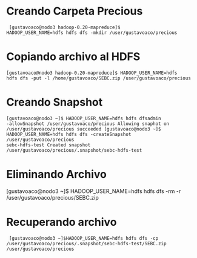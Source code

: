 
# Creando Carpeta Precious
<code> [gustavoaco@nodo3 hadoop-0.20-mapreduce]$ HADOOP_USER_NAME=hdfs hdfs dfs -mkdir /user/gustavoaco/precious </code>
# Copiando archivo al HDFS
<code>[gustavoaco@nodo3 hadoop-0.20-mapreduce]$ HADOOP_USER_NAME=hdfs hdfs dfs -put -l /home/gustavoaco/SEBC.zip /user/gustavoaco/precious </code>
# Creando Snapshot
<code>[gustavoaco@nodo3 ~]$ HADOOP_USER_NAME=hdfs hdfs dfsadmin -allowSnapshot /user/gustavoaco/precious
Allowing snaphot on /user/gustavoaco/precious succeeded
[gustavoaco@nodo3 ~]$ HADOOP_USER_NAME=hdfs hdfs dfs -createSnapshot /user/gustavoaco/precious sebc-hdfs-test                                                           Created snapshot /user/gustavoaco/precious/.snapshot/sebc-hdfs-test
  </code>
 #  Eliminando Archivo                           
 [gustavoaco@nodo3 ~]$ HADOOP_USER_NAME=hdfs hdfs dfs -rm -r  /user/gustavoaco/precious/SEBC.zip
 # Recuperando archivo 
<code> [gustavoaco@nodo3 ~]$HADOOP_USER_NAME=hdfs hdfs dfs -cp /user/gustavoaco/precious/.snapshot/sebc-hdfs-test/SEBC.zip /user/gustavoaco/precious
 </code>



